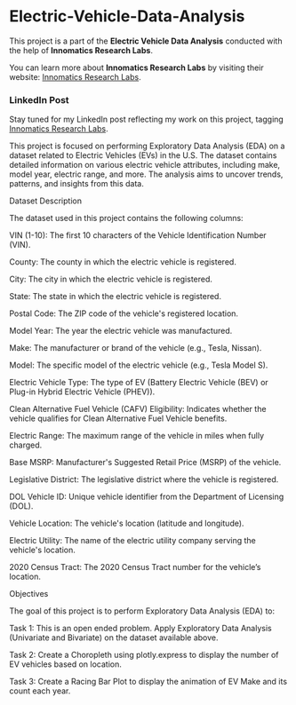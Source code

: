 # Electric-Vehicle-Data-Analysis

This project is a part of the **Electric Vehicle Data Analysis** conducted with the help of **Innomatics Research Labs**.

You can learn more about **Innomatics Research Labs** by visiting their website: [Innomatics Research Labs](https://www.innomatics.in/).

### LinkedIn Post
Stay tuned for my LinkedIn post reflecting my work on this project, tagging [Innomatics Research Labs](https://www.linkedin.com/company/innomatics-research-labs/).


This project is focused on performing Exploratory Data Analysis (EDA) on a dataset related to Electric Vehicles (EVs) in the U.S. The dataset contains detailed information on various electric vehicle attributes, including make, model year, electric range, and more. The analysis aims to uncover trends, patterns, and insights from this data.

Dataset Description

The dataset used in this project contains the following columns:

VIN (1-10): The first 10 characters of the Vehicle Identification Number (VIN).

County: The county in which the electric vehicle is registered.

City: The city in which the electric vehicle is registered.

State: The state in which the electric vehicle is registered.

Postal Code: The ZIP code of the vehicle's registered location.

Model Year: The year the electric vehicle was manufactured.

Make: The manufacturer or brand of the vehicle (e.g., Tesla, Nissan).

Model: The specific model of the electric vehicle (e.g., Tesla Model S).

Electric Vehicle Type: The type of EV (Battery Electric Vehicle (BEV) or Plug-in Hybrid Electric Vehicle (PHEV)).

Clean Alternative Fuel Vehicle (CAFV) Eligibility: Indicates whether the vehicle qualifies for Clean Alternative Fuel Vehicle benefits.

Electric Range: The maximum range of the vehicle in miles when fully charged.

Base MSRP: Manufacturer's Suggested Retail Price (MSRP) of the vehicle.

Legislative District: The legislative district where the vehicle is registered.

DOL Vehicle ID: Unique vehicle identifier from the Department of Licensing (DOL).

Vehicle Location: The vehicle's location (latitude and longitude).

Electric Utility: The name of the electric utility company serving the vehicle's location.

2020 Census Tract: The 2020 Census Tract number for the vehicle’s location.

Objectives 

The goal of this project is to perform Exploratory Data Analysis (EDA) to:

Task 1: This is an open ended problem. Apply Exploratory Data Analysis (Univariate and Bivariate) on the dataset available above.

Task 2: Create a Choropleth using plotly.express to display the number of EV vehicles based on location.

Task 3: Create a Racing Bar Plot to display the animation of EV Make and its count each year.
